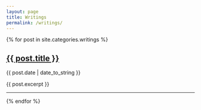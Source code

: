```yaml
---
layout: page
title: Writings
permalink: /writings/
---
```

{% for post in site.categories.writings %}
  <h2><a href="{{ post.url }}">{{ post.title }}</a></h2>
  <p>{{ post.date | date_to_string }}</p>
  <p>{{ post.excerpt }}</p>
  <hr>
{% endfor %}

